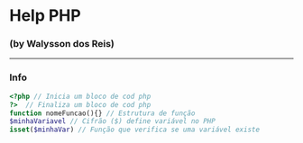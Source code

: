 # Help PHP
### (by Walysson dos Reis)
---------------------
### Info
~~~PHP
<?php // Inicia um bloco de cod php
?>  // Finaliza um bloco de cod php
function nomeFuncao(){} // Estrutura de função
$minhaVariavel // Cifrão ($) define variável no PHP
isset($minhaVar) // Função que verifica se uma variável existe
~~~
